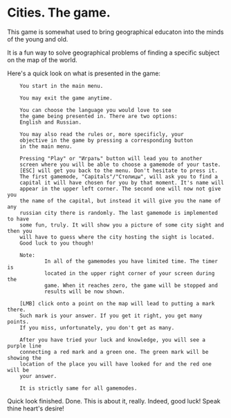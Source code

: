 # Cities. The game.

This game is somewhat used to bring geographical educaton
into the minds of the young and old.

It is a fun way to solve geographical problems of finding
a specific subject on the map of the world.

Here's a quick look on what is presented in the game:

        You start in the main menu.
        
        You may exit the game anytime.
        
        You can choose the language you would love to see
        the game being presented in. There are two options:
        English and Russian.
        
        You may also read the rules or, more specificly, your 
        objective in the game by pressing a corresponding button
        in the main menu.
       
        Pressing "Play" or "Играть" button will lead you to another
        screen where you will be able to choose a gamemode of your taste.
        [ESC] will get you back to the menu. Don't hesitate to press it.
        The first gamemode, "Capitals"/"Столицы", will ask you to find a
        capital it will have chosen for you by that moment. It's name will
        appear in the upper left corner. The second one will now not give you
        the name of the capital, but instead it will give you the name of any
        russian city there is randomly. The last gamemode is implemented to have
        some fun, truly. It will show you a picture of some city sight and then you
        will have to guess where the city hosting the sight is located.
        Good luck to you though!
        
        Note:
                In all of the gamemodes you have limited time. The timer is
                located in the upper right corner of your screen during the
                game. When it reaches zero, the game will be stopped and
                results will be now shown.
                
        [LMB] click onto a point on the map will lead to putting a mark there.
        Such mark is your answer. If you get it right, you get many points.
        If you miss, unfortunately, you don't get as many.
        
        After you have tried your luck and knowledge, you will see a purple line
        connecting a red mark and a green one. The green mark will be showing the
        location of the place you will have looked for and the red one will be
        your answer.
        
        It is strictly same for all gamemodes.
       
Quick look finished. Done. This is about it, really. Indeed, good luck! 
Speak thine heart's desire!
        
